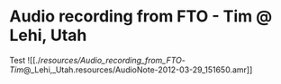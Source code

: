 # Audio recording from FTO - Tim @ Lehi, Utah

Test
![[./_resources/Audio_recording_from_FTO_-_Tim_@_Lehi,_Utah.resources/AudioNote-2012-03-29_151650.amr]]
